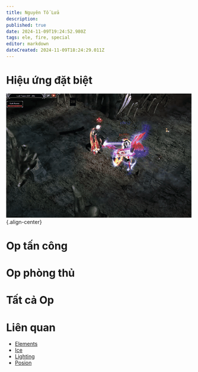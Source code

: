 ```yaml
---
title: Nguyên Tố Lửa
description: 
published: true
date: 2024-11-09T19:24:52.980Z
tags: ele, fire, special
editor: markdown
dateCreated: 2024-11-09T18:24:29.011Z
---
```


# Hiệu ứng đặt biệt

![ele-fire-spec.gif](/assets/elements/ele-fire-spec.gif){.align-center}

# Op tấn công

# Op phòng thủ

# Tất cả Op

# Liên quan
- [Elements](/vi/elements)
- [Ice](/vi/elements/ice)
- [Lighting](/vi/elements/lighting)
- [Posion](/vi/elements/posion)